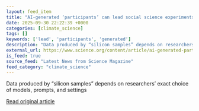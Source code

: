 ```yaml
---
layout: feed_item
title: "AI-generated ‘participants’ can lead social science experiments astray, study finds"
date: 2025-09-30 22:22:39 +0000
categories: [climate_science]
tags: []
keywords: ['lead', 'participants', 'generated']
description: "Data produced by “silicon samples” depends on researchers’ exact choice of models, prompts, and settings"
external_url: https://www.science.org/content/article/ai-generated-participants-can-lead-social-science-experiments-astray-study-finds
is_feed: true
source_feed: "Latest News from Science Magazine"
feed_category: "climate_science"
---
```


Data produced by “silicon samples” depends on researchers’ exact choice of models, prompts, and settings

[Read original article](https://www.science.org/content/article/ai-generated-participants-can-lead-social-science-experiments-astray-study-finds)
